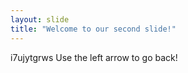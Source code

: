 ```yaml
---
layout: slide
title: "Welcome to our second slide!"
---
```

i7ujytgrws
Use the left arrow to go back!
